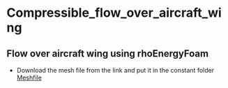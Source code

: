 # Compressible_flow_over_aircraft_wing
## Flow over aircraft wing using rhoEnergyFoam
+ Download the mesh file from the link and put it in the constant folder 
[Meshfile](https://mega.nz/folder/EKEm3b5R#mGdxXxLcFOaUdnih2wxAtw)
